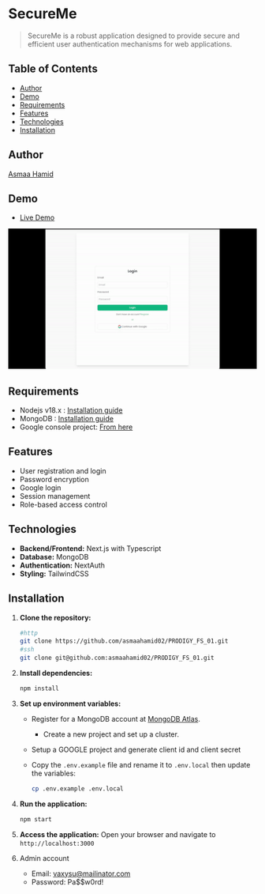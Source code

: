 # SecureMe

> SecureMe is a robust application designed to provide secure and efficient user authentication mechanisms for web applications.

## Table of Contents

- [Author](#author)
- [Demo](#demo)
- [Requirements](#requirements)
- [Features](#features)
- [Technologies](#technologies)
- [Installation](#installation)

## Author

[Asmaa Hamid](https://linktr.ee/asmaahamid02)

## Demo

- [Live Demo](https://secureme-liart.vercel.app)

![demo](./readme/demo.gif)

## Requirements

- Nodejs v18.x : [Installation guide](https://nodejs.org/en/download/package-manager/current)
- MongoDB : [Installation guide](https://www.mongodb.com/docs/atlas/getting-started/)
- Google console project: [From here](https://console.cloud.google.com/projectcreate)

## Features

- User registration and login
- Password encryption
- Google login
- Session management
- Role-based access control

## Technologies

- **Backend/Frontend:** Next.js with Typescript
- **Database:** MongoDB
- **Authentication:** NextAuth
- **Styling:** TailwindCSS

## Installation

1. **Clone the repository:**

   ```bash
   #http
   git clone https://github.com/asmaahamid02/PRODIGY_FS_01.git
   #ssh
   git clone git@github.com:asmaahamid02/PRODIGY_FS_01.git
   ```

2. **Install dependencies:**

   ```bash
   npm install
   ```

3. **Set up environment variables:**

   - Register for a MongoDB account at [MongoDB Atlas](https://www.mongodb.com/cloud/atlas).
     - Create a new project and set up a cluster.
   - Setup a GOOGLE project and generate client id and client secret
   - Copy the `.env.example` file and rename it to `.env.local` then update the variables:

     ```bash
     cp .env.example .env.local
     ```

4. **Run the application:**

   ```bash
   npm start
   ```

5. **Access the application:**
   Open your browser and navigate to `http://localhost:3000`

6. Admin account
   - Email: <vaxysu@mailinator.com>
   - Password: Pa$$w0rd!
